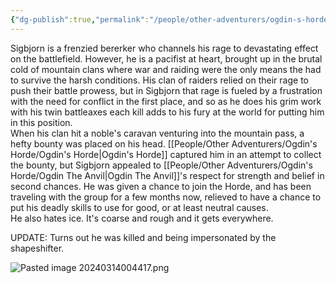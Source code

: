 ```yaml
---
{"dg-publish":true,"permalink":"/people/other-adventurers/ogdin-s-horde/sigbjorn-hagisson/","tags":["Character","Ally","Faerun","Dead"]}
---
```


Sigbjorn is a frenzied bererker who channels his rage to devastating effect on the battlefield.  However, he is a pacifist at heart, brought up in the brutal cold of mountain clans where war and raiding were the only means the had to survive the harsh conditions.  His clan of raiders relied on their rage to push their battle prowess, but in Sigbjorn that rage is fueled by a frustration with the need for conflict in the first place, and so as he does his grim work with his twin battleaxes each kill adds to his fury at the world for putting him in this position.  
When his clan hit a noble's caravan venturing into the mountain pass, a hefty bounty was placed on his head.  [[People/Other Adventurers/Ogdin's Horde/Ogdin's Horde\|Ogdin's Horde]] captured him in an attempt to collect the bounty, but Sigbjorn appealed to [[People/Other Adventurers/Ogdin's Horde/Ogdin The Anvil\|Ogdin The Anvil]]'s respect for strength and belief in second chances.  He was given a chance to join the Horde, and has been traveling with the group for a few months now, relieved to have a chance to put his deadly skills to use for good, or at least neutral causes.  
He also hates ice.  It's coarse and rough and it gets everywhere.  

UPDATE: Turns out he was killed and being impersonated by the shapeshifter.  

![Pasted image 20240314004417.png](/img/user/Z_Attachments/Pasted%20image%2020240314004417.png)
